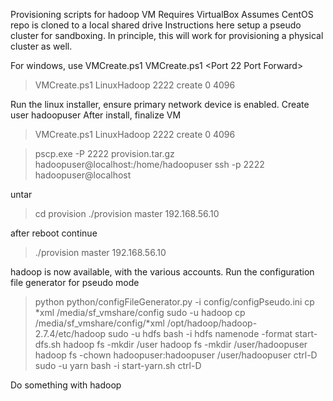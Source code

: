 Provisioning scripts for hadoop VM
Requires VirtualBox
Assumes CentOS repo is cloned to a local shared drive
Instructions here setup a pseudo cluster for sandboxing. 
In principle, this will work for provisioning a physical cluster as well.

For windows, use VMCreate.ps1
VMCreate.ps1 <VMName> <Port 22 Port Forward> <mode> <namenode> <storage>
> VMCreate.ps1 LinuxHadoop 2222 create 0 4096

Run the linux installer, ensure primary network device is enabled.
Create user hadoopuser
After install, finalize VM
> VMCreate.ps1 LinuxHadoop 2222 create 0 4096

> pscp.exe -P 2222 provision.tar.gz hadoopuser@localhost:/home/hadoopuser
> ssh -p 2222 hadoopuser@localhost

untar
> cd provision
> ./provision master 192.168.56.10

after reboot continue

> ./provision master 192.168.56.10

hadoop is now available, with the various accounts.
Run the configuration file generator for pseudo mode
> python python/configFileGenerator.py -i config/configPseudo.ini
> cp *xml /media/sf_vmshare/config
> sudo -u hadoop cp /media/sf_vmshare/config/*xml /opt/hadoop/hadoop-2.7.4/etc/hadoop
> sudo -u hdfs bash -i
> hdfs namenode -format
> start-dfs.sh
> hadoop fs -mkdir /user
> hadoop fs -mkdir /user/hadoopuser
> hadoop fs -chown hadoopuser:hadoopuser /user/hadoopuser
> ctrl-D
> sudo -u yarn bash -i
> start-yarn.sh
> ctrl-D

Do something with hadoop
